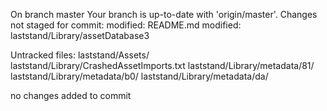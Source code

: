 On branch master
Your branch is up-to-date with 'origin/master'.
Changes not staged for commit:
	modified:   README.md
	modified:   laststand/Library/assetDatabase3

Untracked files:
	laststand/Assets/
	laststand/Library/CrashedAssetImports.txt
	laststand/Library/metadata/81/
	laststand/Library/metadata/b0/
	laststand/Library/metadata/da/

no changes added to commit
